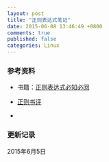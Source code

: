 ```yaml
---
layout: post
title: "正则表达式笔记"
date: 2015-06-08 13:46:49 +0800
comments: true
published: false
categories: Linux
---
```







<!--more-->



### 参考资料 ###

* 书籍：[正则表达式必知必回](http://book.douban.com/subject/2269648/)

* [正则书评](http://iregex.org/blog/regex-books.html)

* 




### 更新记录 ###

2015年6月5日
